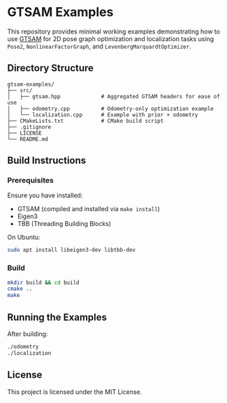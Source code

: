 # GTSAM Examples

This repository provides minimal working examples demonstrating how to use [GTSAM](https://github.com/borglab/gtsam) for 2D pose graph optimization and localization tasks using `Pose2`, `NonlinearFactorGraph`, and `LevenbergMarquardtOptimizer`.

## Directory Structure

```
gtsam-examples/
├── src/
│   ├── gtsam.hpp             # Aggregated GTSAM headers for ease of use
│   ├── odometry.cpp          # Odometry-only optimization example
│   └── localization.cpp      # Example with prior + odometry
├── CMakeLists.txt            # CMake build script
├── .gitignore
├── LICENSE
└── README.md
```

## Build Instructions

### Prerequisites

Ensure you have installed:

- GTSAM (compiled and installed via `make install`)
- Eigen3
- TBB (Threading Building Blocks)

On Ubuntu:

```bash
sudo apt install libeigen3-dev libtbb-dev
```

### Build

```bash
mkdir build && cd build
cmake ..
make
```

## Running the Examples

After building:

```bash
./odometry
./localization
```

## License

This project is licensed under the MIT License.